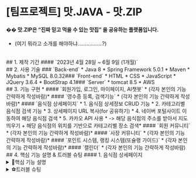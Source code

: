 # [팀프로젝트] 맛.JAVA - 맛.ZIP
#### �� 맛.ZIP은 “진짜 믿고 먹을 수 있는 맛집” 을 공유하는 플랫폼입니다.
* (여기 뭐라고 소개를 해야하냐.................?)
​
<br>
​
## 1. 제작 기간
#### `2023년 4월 28일 ~ 6월 9일 (1개월)`
​
<br>
​
## 2. 사용 기술
### `Back-end`
* Java 8
* Spring Framework 5.0.1
* Maven
* Mybatis
* MySQL 8.0.32
​
### `Front-end`
* HTML
* CSS
* JavaScript
* JQuery 3.6.4
* BootStrap 4.1
​
### `Server`
* tomcat 8.5
* AWS
​
<br>
​
## 3. 기능 구현
* #### `회원가입, 로그인, 마이페이지, AI챗봇`
  * (각자 본인의 기능 간략하게 작성바람)
​
* #### `영수증 등록, 검색기능`
  * (각자 본인의 기능 간략하게 작성바람)
​
* #### `음식점 상세페이지`
  * 1. 음식점 상세정보 CRUD 기능
  * 2. 카테고리별 음식점 검색 기능
  * 3. 상세페이지 URL 복사(for 공유하기)
  * 4. 네이버 포털사이트 이동하여 해당 음식점 검색
  * 5. 카카오 API 사용
  * -> 해당 음식점의 주소를 받아서 지도 띄우기 + 해당 음식점의 위치를 기반으로 카테고리별 장소 검색
​
* #### `회원 커뮤니티`
  * (각자 본인의 기능 간략하게 작성바람)
​
* #### `사장 커뮤니티`
  * (각자 본인의 기능 간략하게 작성바람)
​
* #### `포인트 시스템, 랭킹 시스템(또슐랭 가이드)`
  * (각자 본인의 기능 간략하게 작성바람)
​
* #### `캘린더`
  * (각자 본인의 기능 간략하게 작성바람)
​
<br>
​
## 4. 핵심 기능 설명 & 트러블 슈팅
#### 1. 음식점 상세페이지
<details>
  <summary>📌핵심 기능 설명</summary>
	
  ##### `1. 음식점 상세정보 CRUD 기능`
  * 공공데이터 CSV 찾기 & mzlist테이블에 임의로 맛집으로 선정한 음식점들(약 25곳) 삽입
  * 이미지 저장
	* 공공데이터의 데이터들 중, 임의로 맛집으로 선정한 음식점들(약 25곳)들의 이미지들을 5개씩 저장하여 resources 아래에 이미지 저장 
  * CRUD 기능
	-> 주소 클릭 jsp -> MzlistMapper -> MzlistController -> MzlistDAO -> 상세페이지 jsp파일
	* MzlistMapper
		* mzlist 테이블에서 landNumAddress가 주어진 값과 일치하는 데이터를 조회, resultType으로 지정된 mzlistVO 클래스에 매핑되어 결과를 반환함.
	* MzlistController
		* MzlistController에서 경로 요청이 들어오면, landNumAddress를 사용하여 데이터를 조회하고 Model 객체를 통해서 View와의 상호작용을 통해 View에 데이터를 제공함.
	* MzlistDAO
		* mzlist에서 landNumAddress를 기준으로 데이터를 조회해서 MzlistVO 객체로 반환하는 메서드 사용하여, landNumAddress에 대한 정보를 가져옴.
	
	
  * 이미지 저장 및 출력
	* 공공데이터의 데이터들 중, 임의로 맛집으로 선정한 음식점들(약 25곳)들의 이미지들을 5개씩 저장

	
  * **‼결과‼** 주소를 전달하는 jsp 파일에서 쿼리스트링을 통해 주소를 요청하면 그 주소와 동일한 음식점의 데이터들이 검색되고, 상세페이지 jsp파일에 데이터들이 출력됨.
<!--   * [👉이미지로 전체 흐름 확인하기](null) -->
​
  ##### `2. 카테고리별 음식점 검색 기능` (위의 음식점 상세정보 CRUD 기능과 유사)
  * CRUD 기능
	-> 주소 클릭 jsp -> MzlistMapper -> MzlistController -> MzlistDAO -> 상세페이지 jsp파일

	
  * **‼결과‼** 카테고리별 음식(한식, 중식, 일식, 분식 등..) 이미지 박스를 클릭하면 해당 음식점 카테고리 페이지로 이동하여 mzlist테이블에 저장되어 있는 해당 카테고리의 음식점들의 상세정보와 이미지들이 출력됨.
  * [👉이미지로 전체 흐름 확인하기](null)
	
  ##### `3. 상세페이지 URL 복사(for 공유하기)`
	-> 클립보드에 텍스트를 복사하는 기능
  * 가상의 'texterea' 생성 -> textarea의 값을 복사할 텍스트로 설정 -> textarea를 DOM에 추가 -> textarea 내용을 선택 -> textarea를 DOM에서 제거
	
  * **‼결과‼** URL 복사(공유하기) 버튼을 클릭하면 'URL이 클립보드에 복사되었습니다' 라는 문구의 alert가 뜨며, 'copyToClipboard()' 함수를 호출하여 텍스트를 클립보드로 복사
	
 ##### `4. 네이버 포털사이트 이동하여 해당 음식점 검색`
 	 -> location.href를 사용하여 생성된 URL로 페이지를 이동해서 사용자가 해당 음식점의 'landAddress'와 동일한 주소에 해당하는 네이버지도 URL로 이동할 수 있도록 함.
  * 함수 생성
	* searchOnNaverMaps() -> URL을 생성하고 페이지를 이동하는 역할을 하기 위함.
	* encodeURIComponent() -> name, landAddress, roadAddress를 URL 인코딩하기 위함.
  * 변수 설정
	* 'naverMapsURL' 변수를 생성해서 네이버 지도 URL을 할당
  * location.href를 사용하여 생성된 URL로 페이지 이동
	
  * **‼결과‼** 버튼을 클릭하면 name, landAddress, roadAddress를 인코딩하여 URL에 추가한 후 페이지를 이동   * [👉이미지로 전체 흐름 확인하기](null)
	
 ##### `5. 카카오 API 사용'
 -> 해당 음식점의 주소를 받아서 지도 띄우기 + 해당 음식점의 위치를 기반으로 카테고리별 장소 검색
   * 카카오 API 코드 분석
	
   * **‼결과‼** 상세정보페이지에 해당하는 음식점이 지도 위에 마커로 표시되며, 좌상단의 카테고리별 장소를 클릭하면 장소들이 마커 기준으로 근처에 있는 해당 장소들의 마커가 띄워지고, 마커를 클릭했을 때 카카오맵으로 이동됨.
   * [👉이미지로 전체 흐름 확인하기](null)
	
</details>
<details>
  <summary>⚽트러블 슈팅</summary>
​
<br>
	
  ##### `1. 일련의 규칙을 가진 이미지 출력 방법`
	** 문제상황: 카테고리별 음식점 검색 기능 구현 중, 각 음식점에 알맞은 이미지들이 출력되어야 하는데 동일한 음식점의 이미지들이 출력
	 -> 여러 이미지들을 DB에 저장하는 방식에 대한 고민 
	 -> **!!이미지를 DB에 저장할 때 일련의 규칙을 정해서 이미지 저장 -> 일련의 규칙대로 이미지들을 분리하는 작업을 통해 해당 음식점들에 이미지 분배!!**
	 -> mzlist테이블 중, 이미지 칼럼의 한 데이터 값에 여러 이미지 경로들을 저장해서, mapper파일을 통해 해당 mzlist테이블의 row를 읽을 때 그 음식점에 해당하는 이미지들이 모두 읽히도록 함.

  * 첫 번째 시도 : 문자열을 특정 구분자를 기준으로 나누어 배열로 반환해주는 split 합수 사용 -> ❌비정상작동
	
  * 두 번째 시도 : 두 클래스를 하나의 클래스로 구현해도 될 것 같다는 생각에 JoinCkValidator클래스를 만들어 코드를 합친 후 바인딩할 객체가 하나이기 때문에 setValidator() 메서드로 변경 -> ❌비정상작동
    * 하고자 했던 바인딩을 통한 유효성 검사는 잘 되었지만, 잘 되던 데이터 형식 유효성 검사가 작동하지 않았다.
  * 세 번째 시도 : 객체가 하나이지만 혹시나 하는 마음에 addValidators() 메서드로 다시 변경 -> ⭕정상작동!
<details>
  <summary>👉코드확인</summary>
​
  <div markdown="1">    
​
  ```java
	  //첫 번째 코드 - 정상작동
	  
	  //두 번째 코드 - 비정상작동
	 
	  //세 번째 코드 - 정상작동
	 
  ```
  </div>
	
	</details>
	
	<details>
	 * 일련의 규칙을 가진 이미지 출력 방법은 여러가지가 될 수 있다. 
	 첫 번째로 시도해 본 방법인 split함수를 사용하는 과정에서 오류가 생겨서 다른 방식을 채택했지만, split함수로도 충분히 구현할 수 있었다는 것을 뒤늦게 깨달았다. 
	split 함수사용할 때의 주의점 중에서 이미지 경로들을 포함한 문자열에 공백이 포함되어 있는 경우, split 함수가 공백도 구분자로 인식하여 분리한다
	
	
	split 함수에 대한 개념이해가 부족했었고, 함수를 사용할 때 개념과 특징을 잘 파악하고 사용한다면 오류를 잡는 데에 걸리는 시간을 단축할 수 있겠다는 생각을 하게 되었다. 하지만 첫 번째 시도에서 막히는 부분에 대해서 오랜 시간을 붙잡지 않고 또 다른 방법을 떠올려서 코드를 작성했다는 부분에 있어서 의의가 있다.
	  </div>
</details>
	
  ##### `2. Null Point Exception`
	** 문제상황: 메인페이지의 지도 위의 마커를 클릭했을 때 나의 상세페이지로 넘어오도록 구현하는 과정에서, no값이 아닌 landNumAddress를 기준으로 CRUD 기능이 수행되도록 변경하는 과정에서 null-point-exception 발생
	
  * 첫 번째 시도 : no -> landNumAddress로 바꾸는 작업이 mzlistMapper, mzlistController, mzlistDAO에도 모두 알맞게 반영이 되었는지 확인 -> ⭕모두 반영됨!
  * 두 번째 시도 : controller 부분에서 값을 전달받을 때 system.out.println(vo)로 값을 출력해보면서 값이 유실된 지점을 체크 ->  landNumAddress와 model값이 전달될 때 값 전달⭕! dao.one()메서드가 null!!❌값을 반환
  * 세 번째 시도 : dao의 one 메서드가 올바르게 작성이 되었는지 확인 -> ⭕정상작동!
  * 네 번째 시도 : jsp파일에서 landNumAddress 파라미터를 정확하게 전달하고 있는지 확인 -> jsp에서 주소값을 입력하는 형식에 오류 발견 (' '로 인해 landNumAddress을 문자열로 인식)
  * 다섯 번째 시도 : jsp에서 주소값을 입력하는 형식 수정 -> ⭕정상작동!
<details>
  <summary>👉코드확인</summary>
​
  <div markdown="1">    
​
  ```java
	  //비정상 작동 코드
	 if (${'vo.landNumAddress'} || '${vo.roadNameAddress}') {  
	  geocoder.addressSearch(address, function(result, status) {

	  
	  //정상 작동 코드
	  
	if ('${vo.landNumAddress}' || '${vo.roadNameAddress}') {  
	geocoder.addressSearch(address, function(result, status) {

  ```

</details>
​
<br>
	
</details>

